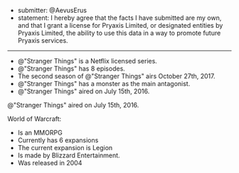 * submitter: @AevusErus
* statement: I hereby agree that the facts I have submitted are my own, and that I grant a license for Pryaxis Limited, or designated entities by Pryaxis Limited, the ability to use this data in a way to promote future Pryaxis services.

----

* @"Stranger Things" is a Netflix licensed series.
* @"Stranger Things" has 8 episodes.
* The second season of @"Stranger Things" airs October 27th, 2017.
* @"Stranger Things" has a monster as the main antagonist.
* @"Stranger Things" aired on July 15th, 2016.

 @"Stranger Things" aired on July 15th, 2016.

World of Warcraft:
  * Is an MMORPG
  * Currently has 6 expansions
  * The current expansion is Legion
  * Is made by Blizzard Entertainment.
  * Was released in 2004
